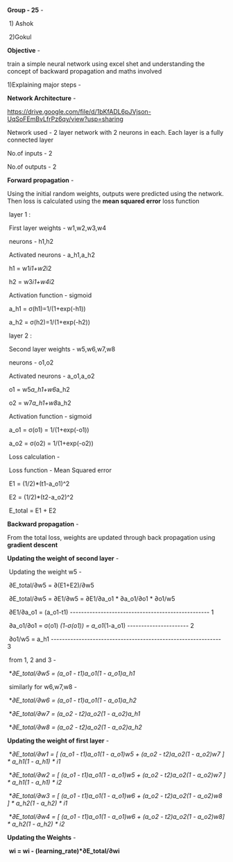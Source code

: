 **Group - 25** - 

​		1) Ashok

​		2)Gokul



**Objective** - 

train a simple neural network using excel shet and understanding the concept of backward propagation and maths involved 

1)Explaining major steps - 



**Network Architecture** -

https://drive.google.com/file/d/1bKfADL6pJVjson-UqSoFEmBvLfrPz6qy/view?usp=sharing

Network used - 2 layer network with 2 neurons in each. Each layer is a fully connected layer



No.of inputs - 2

No.of outputs - 2



**Forward propagation** - 

Using the initial random weights, outputs were predicted using the network. Then loss is calculated using the **mean squared error** loss function

​	layer 1 :

​			First layer weights - w1,w2,w3,w4

​			neurons - h1,h2

​			Activated neurons - a_h1,a_h2

​			h1 = w1*i1+w2*i2

​			h2 = w3*i1+w4*i2

​			Activation function - sigmoid

​			a_h1 = σ(h1)=1/(1+exp(-h1))

​			a_h2 = σ(h2)=1/(1+exp(-h2))

​	layer 2 :

​			Second layer weights - w5,w6,w7,w8

​			neurons - o1,o2

​			Activated neurons - a_o1,a_o2

​			o1 = w5*a_h1+w6*a_h2

​			o2 = w7*a_h1+w8*a_h2

​			Activation function - sigmoid

​			a_o1 = σ(o1) = 1/(1+exp(-o1))

​			a_o2 = σ(o2) = 1/(1+exp(-o2))

​	Loss calculation - 

​			Loss function - Mean Squared error

​			E1 = (1/2)*(t1-a_o1)^2

​			E2 = (1/2)*(t2-a_o2)^2

​			E_total = E1 + E2



**Backward propagation** - 

From the total loss, weights are updated through back propagation using **gradient descent**

**Updating the weight  of second layer**  - 

​	Updating the weight w5 - 

​	∂E_total/∂w5 =  ∂(E1+E2)/∂w5

​	∂E_total/∂w5 =  ∂E1/∂w5 = ∂E1/∂a_o1 * ∂a_o1/∂o1 *  ∂o1/w5

​	∂E1/∂a_o1 = (a_o1-t1)  -------------------------------------------------- 1

​	∂a_o1/∂o1 = σ(o1) *(1-σ(o1)) = a_o1*(1-a_o1)  ---------------------- 2

​	∂o1/w5 = a_h1 ------------------------------------------------------------- 3

​	from 1, 2 and 3 - 

​	**∂E_total/∂w5 =  (a_o1 - t1)*a_o1*(1 - a_o1)*a_h1**

​	similarly for w6,w7,w8 -

​	**∂E_total/∂w6 =  (a_o1 - t1)*a_o1*(1 - a_o1)*a_h2**

​	**∂E_total/∂w7 =  (a_o2 - t2)*a_o2*(1 - a_o2)*a_h1**

​	**∂E_total/∂w8 =  (a_o2 - t2)*a_o2*(1 - a_o2)*a_h2**

**Updating the weight  of first layer**  -

​	**∂E_total/∂w1 = [ (a_o1 - t1)*a_o1*(1 - a_o1)*w5 +   (a_o2 - t2)*a_o2*(1 - a_o2)*w7 ] * a_h1*(1 - a_h1) * i1**

​	**∂E_total/∂w2 = [ (a_o1 - t1)*a_o1*(1 - a_o1)*w5 +   (a_o2 - t2)*a_o2*(1 - a_o2)*w7 ] * a_h1*(1 - a_h1) * i2**

​	**∂E_total/∂w3 = [ (a_o1 - t1)*a_o1*(1 - a_o1)*w6 +    (a_o2 - t2)*a_o2*(1 - a_o2)*w8 ] * a_h2*(1 - a_h2) * i1**

​	**∂E_total/∂w4 = [ (a_o1 - t1)*a_o1*(1 - a_o1)*w6 +    (a_o2 - t2)*a_o2*(1 - a_o2)*w8] * a_h2*(1 - a_h2) * i2**

**Updating the Weights** - 

​	**wi = wi - (learning_rate)*∂E_total/∂wi**

